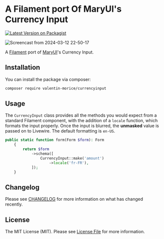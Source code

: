 # A Filament port Of MaryUI's Currency Input

[![Latest Version on Packagist](https://img.shields.io/packagist/v/valentin-morice/currencyinput.svg?style=flat-square)](https://packagist.org/packages/valentin-morice/currency-input)

![Screencast from 2024-03-12 22-50-17](https://github.com/valentin-morice/CurrencyInput/assets/100000204/1f88d2e0-d245-4c23-bf06-ef2fd15814ca)


A [Filament](https://filamentphp.com) port of [MaryUI](https://mary-ui.com/)'s Currency Input.

## Installation

You can install the package via composer:

```bash
composer require valentin-morice/currencyinput
```

## Usage

The `CurrencyInput` class provides all the methods you would expect from a standard Filament component, with the addition of a `locale` function, which formats the input properly. Once the input is blurred, the **unmasked** value is passed on to Livewire. The default formatting is `en-US`.

```php
public static function form(Form $form): Form
    {
        return $form
            ->schema([
                CurrencyInput::make('amount')
                    ->locale('fr-FR'),
            ]);
    }
```

## Changelog

Please see [CHANGELOG](CHANGELOG.md) for more information on what has changed recently.

## License

The MIT License (MIT). Please see [License File](LICENSE.md) for more information.
